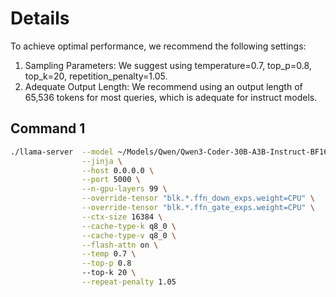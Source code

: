 # Details

To achieve optimal performance, we recommend the following settings:

1. Sampling Parameters: We suggest using temperature=0.7, top_p=0.8, top_k=20, repetition_penalty=1.05.
2. Adequate Output Length: We recommend using an output length of 65,536 tokens for most queries, which is adequate for instruct models.

## Command 1

```bash
./llama-server  --model ~/Models/Qwen/Qwen3-Coder-30B-A3B-Instruct-BF16-00001-of-00002.gguf \
                --jinja \
                --host 0.0.0.0 \
                --port 5000 \
                --n-gpu-layers 99 \
                --override-tensor "blk.*.ffn_down_exps.weight=CPU" \
                --override-tensor "blk.*.ffn_gate_exps.weight=CPU" \
                --ctx-size 16384 \
                --cache-type-k q8_0 \
                --cache-type-v q8_0 \
                --flash-attn on \
                --temp 0.7 \
                --top-p 0.8
                --top-k 20 \
                --repeat-penalty 1.05
```
